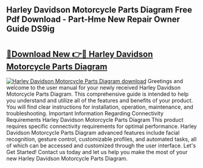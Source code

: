 ## Harley Davidson Motorcycle Parts Diagram Free Pdf Download - Part-Hme New Repair Owner Guide DS9ig

# <h2><a href="http://dfrxr6.blite.top/?on=Harley+Davidson+Motorcycle+Parts+Diagram">🔗Download New 👉🔴 Harley Davidson Motorcycle Parts Diagram</a></h2>

[![Harley Davidson Motorcycle Parts Diagram download](https://i.imgur.com/lujVjoI.png)](http://dfrxr6.blite.top/?on=Harley+Davidson+Motorcycle+Parts+Diagram)
Greetings and welcome to the user manual for your newly received Harley Davidson Motorcycle Parts Diagram. This comprehensive guide is intended to help you understand and utilize all of the features and benefits of your product. You will find clear instructions for installation, operation, maintenance, and troubleshooting. Important Information Regarding Connectivity Requirements Harley Davidson Motorcycle Parts Diagram This product requires specific connectivity requirements for optimal performance. Harley Davidson Motorcycle Parts Diagram advanced features include facial recognition, gesture control, customizable profiles, and automated tasks, all of which can be accessed and customized through the user interface. Let's Get Started! Contact us today and let us help you make the most of your new Harley Davidson Motorcycle Parts Diagram.
